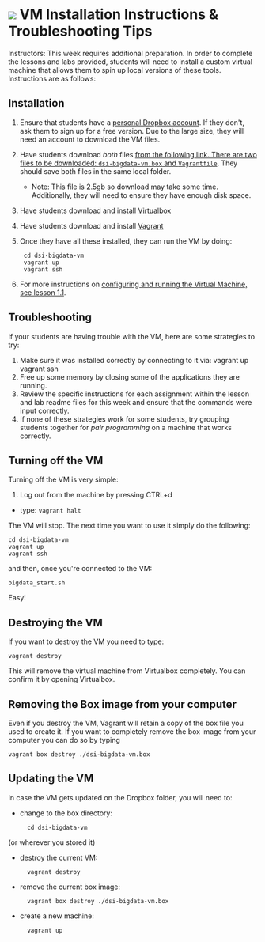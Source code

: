 # ![](https://ga-dash.s3.amazonaws.com/production/assets/logo-9f88ae6c9c3871690e33280fcf557f33.png) VM Installation Instructions & Troubleshooting Tips

Instructors: This week requires additional preparation. In order to complete the lessons and labs provided, students will need to install a custom virtual machine that allows them to spin up local versions of these tools. Instructions are as follows:


## Installation
1. Ensure that students have a [personal Dropbox account](https://www.dropbox.com/). If they don't, ask them to sign up for a free version. Due to the large size, they will need an account to download the VM files.

2. Have students download *both* files [from the following link. There are two files to be downloaded: `dsi-bigdata-vm.box` and `Vagrantfile`](https://www.dropbox.com/sh/ktjhecqklpvwcce/AADZBLKS6KQJL3hUt10eQiqSa?dl=0). They should save both files in the same local folder.
    - Note: This file is 2.5gb so download may take some time. Additionally, they will need to ensure they have enough disk space.

3. Have students download and install [Virtualbox](https://www.virtualbox.org/wiki/Downloads)

4. Have students download and install [Vagrant](https://www.vagrantup.com/)

5. Once they have all these installed, they can run the VM by doing:

        cd dsi-bigdata-vm
        vagrant up
        vagrant ssh
        
6. For more instructions on [configuring and running the Virtual Machine, see lesson 1.1](./1.2-lab/readme.md).

## Troubleshooting

If your students are having trouble with the VM, here are some strategies to try:

1. Make sure it was installed correctly by connecting to it via:
        vagrant up
        vagrant ssh
2. Free up some memory by closing some of the applications they are running.
3. Review the specific instructions for each assignment within the lesson and lab readme files for this week and ensure that the commands were input correctly.
4. If none of these strategies work for some students, try grouping students together for *pair programming* on a machine that works correctly.

## Turning off the VM
Turning off the VM is very simple:

1. Log out from the machine by pressing CTRL+d
- type: `vagrant halt`

The VM will stop. The next time you want to use it simply do the following:

    cd dsi-bigdata-vm
    vagrant up
    vagrant ssh

and then, once you're connected to the VM:
    
    bigdata_start.sh

Easy!


## Destroying the VM
If you want to destroy the VM you need to type:

    vagrant destroy

This will remove the virtual machine from Virtualbox completely. You can confirm it by opening Virtualbox.

## Removing the Box image from your computer
Even if you destroy the VM, Vagrant will retain a copy of the box file you used to create it.
If you want to completely remove the box image from your computer you can do so by typing

    vagrant box destroy ./dsi-bigdata-vm.box


## Updating the VM
In case the VM gets updated on the Dropbox folder, you will need to:

- change to the box directory:
    
        cd dsi-bigdata-vm

(or wherever you stored it)

- destroy the current VM:

        vagrant destroy

- remove the current box image:

        vagrant box destroy ./dsi-bigdata-vm.box

- create a new machine:

        vagrant up
